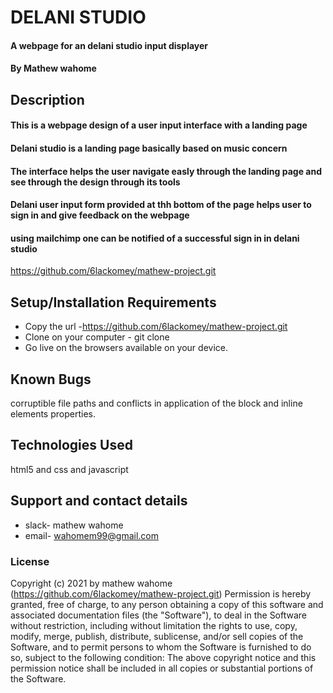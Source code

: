 # DELANI STUDIO
#### A webpage for an delani studio input  displayer
#### By Mathew wahome
## Description
#### This is a webpage design of a user input interface with a landing page
#### Delani studio is a landing page basically based on music concern 
#### The interface helps the user navigate easly through the landing page and see through the design through its tools
#### Delani user input form provided at thh bottom of the page helps user to sign in and give feedback on the webpage 
#### using mailchimp one can be notified of a successful sign in in delani studio


 
https://github.com/6lackomey/mathew-project.git
## Setup/Installation Requirements
- Copy the url -https://github.com/6lackomey/mathew-project.git
- Clone on your computer - git clone 
- Go live on the browsers available on your device.
## Known Bugs
corruptible file paths and conflicts in application of the block and inline elements properties.
## Technologies Used
html5 and css and javascript
## Support and contact details
- slack- mathew wahome
- email- wahomem99@gmail.com
### License
Copyright (c) 2021 by mathew wahome (https://github.com/6lackomey/mathew-project.git)
Permission is hereby granted, free of charge, to any person obtaining a copy of this software and associated documentation files (the "Software"), to deal in the Software without restriction, including without limitation the rights to use, copy, modify, merge, publish, distribute, sublicense, and/or sell copies of the Software, and to permit persons to whom the Software is furnished to do so, subject to the following condition:
The above copyright notice and this permission notice shall be included in all copies or substantial portions of the Software.
